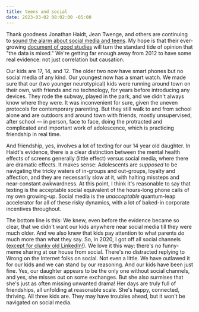 ```yaml
---
title: teens and social
date: 2023-03-02 08:02:00 -05:00
---
```


Thank goodness Jonathan Haidt, Jean Twenge, and others are continuing to [sound the alarm about social media and teens](https://jonathanhaidt.substack.com/p/social-media-mental-illness-epidemic). My hope is that their ever-growing [document of good studies](https://docs.google.com/document/d/1w-HOfseF2wF9YIpXwUUtP65-olnkPyWcgF5BiAtBEy0/edit) will turn the standard tide of opinion that "the data is mixed." We're getting far enough away from 2012 to have some real evidence: not just correlation but causation.

Our kids are 17, 14, and 12. The older two now have smart phones but no social media of any kind. Our youngest now has a smart watch. We made sure that our (two younger neurotypical) kids were running around town on their own, with friends and no technology, for years before introducing any devices. They rode the subway, played in the park, and we didn't always know where they were. It was inconvenient for sure, given the uneven protocols for contemporary parenting. But they still walk to and from school alone and are outdoors and around town with friends, mostly unsupervised, after school — in person, face to face, doing the protracted and complicated and important work of adolescence, which is practicing friendship in real time. 

And friendship, yes, involves a lot of texting for our 14 year old daughter. In Haidt's evidence, there is a clear distinction between the mental health effects of screens generally (little effect) versus social media, where there are dramatic effects. It makes sense: Adolescents are *supposed* to be navigating the tricky waters of in-groups and out-groups, loyalty and affection, and they are necessarily slow at it, with halting missteps and 
near-constant awkwardness. At this point, I think it's reasonable to say that texting is the acceptable social equivalent of the hours-long phone calls of my own growing-up. Social media is the *unacceptable* quantum-leap accelerator for all of these risky dynamics, with a lot of baked-in corporate incentives throughout.

The bottom line is this: We knew, even before the evidence became so clear, that we didn't want our kids anywhere near social media till they were much older. And we also knew that kids pay attention to what parents *do* much more than what they say. So, in 2020, I got off all social channels ([except for clunky old LinkedIn!](https://sarahendren.com/2022/06/14/linkedin-a-love-song/)). We love it this way: there's no funny-meme sharing at our house from social. There's no distracted replying to Wrong on the Internet folks on social. Not even a little. We have outlawed it for our kids and we can stand by our reasoning. And our kids have been just fine. Yes, our daughter appears to be the only one without social channels, and yes, she misses out on some exchanges. But she also surmises that she's just as often missing unwanted drama! Her days are truly full of friendships, all unfolding at reasonable scale. She's happy, connected, thriving. All three kids are. They may have troubles ahead, but it won't be navigated on social media.

